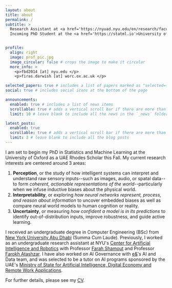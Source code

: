 ```yaml
---
layout: about
title: about
permalink: /
subtitle: >
  Research Assistant at <a href='https://nyuad.nyu.edu/en/research/faculty-labs-and-projects/center-for-artificial-intelligence-and-robotics.html'>Center of AI and Robotics</a>.<br>
  Incoming PhD Student at the <a href='https://statml.io'>University of Oxford</a>.


profile:
  align: right
  image: prof_pic.jpg
  image_circular: false # crops the image to make it circular
  more_info: >
    <p>fbd2014 [at] nyu.edu </p>
    <p>firas.darwish [at] worc.ox.ac.uk </p>

selected_papers: true # includes a list of papers marked as "selected={true}"
social: true # includes social icons at the bottom of the page

announcements:
  enabled: true # includes a list of news items
  scrollable: true # adds a vertical scroll bar if there are more than 3 news items
  limit: 10 # leave blank to include all the news in the `_news` folder

latest_posts:
  enabled: true
  scrollable: true # adds a vertical scroll bar if there are more than 3 new posts items
  limit: 3 # leave blank to include all the blog posts
---
```


I am set to begin my PhD in Statistics and Machine Learning at the University of Oxford as a UAE Rhodes Scholar this Fall. My current research interests are centered around 3 areas:
  1. **Perception**, or the study of how intelligent systems can interpret and understand raw sensory inputs--such as images, audio, or spatal data--to form *coherent, actionable representations of the world*--particularly when we infuse inductive biases about the physical world.
  2. **Interpretability**, or exploring *how neural networks represent, process, and reason about information* to uncover embedded biases as well as compare neural world models to human cognition or reality.
  3. **Uncertainty**, or measuring *how confident a model is in its predictions* to identify out-of-distribution inputs, improve robustness, and guide active learning.

I received an undergraduate degree in Computer Engineering (BSc) from [New York University Abu Dhabi](https://nyuad.nyu.edu/en/) (Summa Cum Laude). Previously, I worked as an undergraduate research assistant at NYU's [Center for Artificial Intelligence and Robotics](https://nyuad.nyu.edu/en/research/faculty-labs-and-projects/center-for-artificial-intelligence-and-robotics.html) with Professor [Farah Shamout](https://nyuad.nyu.edu/en/academics/divisions/engineering/faculty/farah-emad-shamout.html) and Professor [Farokh Atashzar](https://www.amazon.science/author/farokh-atashzar). I have also worked on AI Governance with [e&](https://www.eand.com/en/index.html)'s AI and Data team, and was selected to be a tutor on AI programs sponsored by the UAE's [Ministry of State for Artificial Intelligence, Digital Economy and Remote Work Applications](https://ai.gov.ae).

For further details, please see my [CV](/cv/).


<!-- Write your biography here. Tell the world about yourself. Link to your favorite [subreddit](http://reddit.com). You can put a picture in, too. The code is already in, just name your picture `prof_pic.jpg` and put it in the `img/` folder.

Put your address / P.O. box / other info right below your picture. You can also disable any of these elements by editing `profile` property of the YAML header of your `_pages/about.md`. Edit `_bibliography/papers.bib` and Jekyll will render your [publications page](/al-folio/publications/) automatically.

Link to your social media connections, too. This theme is set up to use [Font Awesome icons](https://fontawesome.com/) and [Academicons](https://jpswalsh.github.io/academicons/), like the ones below. Add your Facebook, Twitter, LinkedIn, Google Scholar, or just disable all of them. -->
